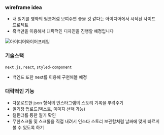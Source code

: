 ### wireframe idea
- 내 일기를 영화의 필름처럼 보여주면 좋을 것 같다는 아이디어에서 시작된 사이드 프로젝트
- 흑백만을 이용해서 대략적인 디자인을 진행할 예정입니다

![아이디어와이어프레임](https://github.com/user-attachments/assets/bbf9c78a-d2c9-47d9-8f51-b6d8f53d7ce5)

### 기술스택
`next.js`, `react`, `styled-component`
- 백엔드 또한 next를 이용해 구현해볼 예정


### 대략적인 기능
- 다운로드한 json 형식의 인스타그램의 스토리 기록을 뿌려주기
- 일기장 업로드(텍스트, 이미지 선택 가능)
- 캘린더를 통한 일기 확인
- 무한스크롤 및 스크롤을 직접 내려서 인스타 스토리 보관함처럼 날짜에 맞게 빠르게 볼 수 있도록 하기

